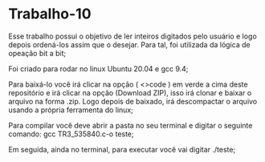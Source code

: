 # Trabalho-10
Esse trabalho possui o objetivo de ler inteiros digitados pelo usuário e logo depois ordená-los assim que o desejar. Para tal, foi utilizada da lógica de opeação bit a bit;

Foi criado para rodar no linux Ubuntu 20.04 e gcc 9.4;

Para baixá-lo você irá clicar na opção ( <>code ) em verde a cima deste repositório e irá clicar na opção (Download ZIP), isso irá clonar e baixar o arquivo na forma .zip. Logo depois de baixado, irá descompactar o arquivo usando a própria ferramenta do linux;

Para compilar você deve abrir a pasta no seu terminal e digitar o seguinte comando: gcc TR3_535840.c-o teste;

Em seguida, ainda no terminal, para executar você vai digitar ./teste;
